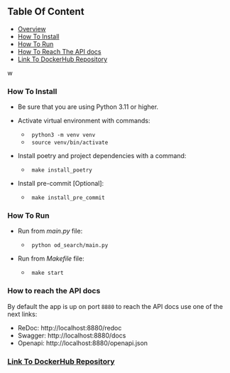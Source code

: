 ## Table Of Content
- [Overview](#overview)
- [How To Install](#how-to-install)
- [How To Run](#how-to-run)
- [How To Reach The API docs](#how-to-reach-the-api-docs)
- [Link To DockerHub Repository](#link-to-dockerhub-repository)


w


### How To Install

- Be sure that you are using Python 3.11 or higher.
- Activate virtual environment with commands:
    - <code> python3 -m venv venv </code>
    - <code> source venv/bin/activate </code>


- Install poetry and project dependencies with a command:
    - <code> make install_poetry </code>


- Install pre-commit [Optional]:
    - <code> make install_pre_commit </code>

### How To Run
- Run from _main.py_ file:
  - <code> python od_search/main.py </code>


- Run from _Makefile_ file:
  - <code> make start </code>


### How to reach the API docs
By default the app is up on port <code>8880</code> to reach the API docs use one of the next links:

- ReDoc: http://localhost:8880/redoc
- Swagger: http://localhost:8880/docs
- Openapi: http://localhost:8880/openapi.json


### [Link To DockerHub Repository](https://hub.docker.com/repository/docker/zaslavskyd/od-search/general)
